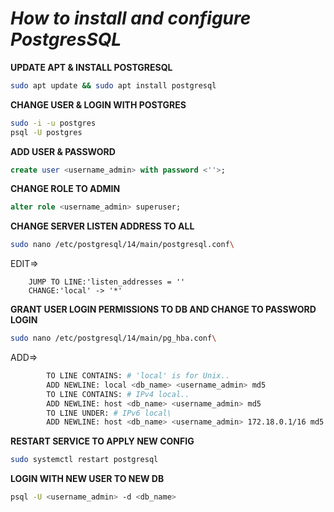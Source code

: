 # *How to install and configure PostgresSQL*


__UPDATE APT & INSTALL POSTGRESQL__
```bash
sudo apt update && sudo apt install postgresql
```
__CHANGE USER & LOGIN WITH POSTGRES__
```bash
sudo -i -u postgres
psql -U postgres
```
__ADD USER & PASSWORD__
```sql
create user <username_admin> with password <''>;
```
__CHANGE ROLE TO ADMIN__
```sql
alter role <username_admin> superuser;
```
__CHANGE SERVER LISTEN ADDRESS TO ALL__
```bash
sudo nano /etc/postgresql/14/main/postgresql.conf\
```
EDIT=>

        JUMP TO LINE:'listen_addresses = ''
        CHANGE:'local' -> '*'

__GRANT USER LOGIN PERMISSIONS TO DB AND CHANGE TO PASSWORD LOGIN__
```bash
sudo nano /etc/postgresql/14/main/pg_hba.conf\
```
ADD=>   
```bash
        TO LINE CONTAINS: # 'local' is for Unix..
        ADD NEWLINE: local <db_name> <username_admin> md5
        TO LINE CONTAINS: # IPv4 local..
        ADD NEWLINE: host <db_name> <username_admin> md5
        TO LINE UNDER: # IPv6 local\
        ADD NEWLINE: host <db_name> <username_admin> 172.18.0.1/16 md5
```

__RESTART SERVICE TO APPLY NEW CONFIG__
```bash
sudo systemctl restart postgresql
```
__LOGIN WITH NEW USER TO NEW DB__
```bash
psql -U <username_admin> -d <db_name>
```
